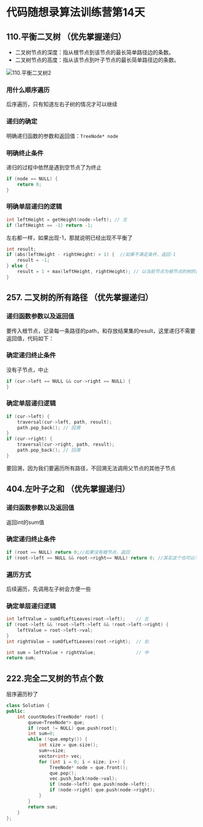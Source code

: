 # 代码随想录算法训练营第14天

## 110.平衡二叉树 （优先掌握递归）

- 二叉树节点的深度：指从根节点到该节点的最长简单路径边的条数。
- 二叉树节点的高度：指从该节点到叶子节点的最长简单路径边的条数。

![110.平衡二叉树2](https://code-thinking-1253855093.file.myqcloud.com/pics/20210203155515650.png)

### 用什么顺序遍历

后序遍历，只有知道左右子树的情况才可以继续

### 递归的确定

明确递归函数的参数和返回值：`TreeNode* node`

### 明确终止条件

递归的过程中依然是遇到空节点了为终止

```cpp
if (node == NULL) {
    return 0;
}
```

### 明确单层递归的逻辑

```Cpp
int leftHeight = getHeight(node->left); // 左
if (leftHeight == -1) return -1;
```

左右都一样，如果出现-1，那就说明已经出现不平衡了

```Cpp
int result;
if (abs(leftHeight - rightHeight) > 1) {  //如果不满足条件，返回-1
    result = -1;
} else {
    result = 1 + max(leftHeight, rightHeight); // 以当前节点为根节点的树的最大高度，加1是本身高度变大，取最大值是看左右两侧哪个大
}
```

##  257. 二叉树的所有路径 （优先掌握递归）

### 递归函数参数以及返回值

要传入根节点，记录每一条路径的path，和存放结果集的result，这里递归不需要返回值，代码如下：

### 确定递归终止条件

没有子节点，中止

```Cpp
if (cur->left == NULL && cur->right == NULL) {
}
```

### 确定单层递归逻辑

```Cpp
if (cur->left) {
    traversal(cur->left, path, result);
    path.pop_back(); // 回溯
}
if (cur->right) {
    traversal(cur->right, path, result);
    path.pop_back(); // 回溯
}
```

要回溯，因为我们要遍历所有路径，不回溯无法调用父节点的其他子节点

## 404.左叶子之和 （优先掌握递归）

### 递归函数参数以及返回值

返回int的sum值

### 确定递归终止条件

```cpp
if (root == NULL) return 0;//如果没有根节点，返回
if (root->left == NULL && root->right== NULL) return 0; //其实这个也可以不写，如果不写不影响结果，但就会让递归多进行了一层。确定是叶子节点，但是我们是在叶子节点的父节点收集的
```

### 遍历方式

后续遍历，先调用左子树会方便一些

### 确定单层递归逻辑

```cpp
int leftValue = sumOfLeftLeaves(root->left);    // 左
if (root->left && !root->left->left && !root->left->right) {
    leftValue = root->left->val;
}
int rightValue = sumOfLeftLeaves(root->right);  // 右

int sum = leftValue + rightValue;               // 中
return sum;
```

## 222.完全二叉树的节点个数

层序遍历秒了

```cpp
class Solution {
public:
    int countNodes(TreeNode* root) {
        queue<TreeNode*> que;
        if (root != NULL) que.push(root);
        int sum=0;
        while (!que.empty()) {
            int size = que.size();
            sum+=size;
            vector<int> vec;
            for (int i = 0; i < size; i++) {
                TreeNode* node = que.front();
                que.pop();
                vec.push_back(node->val);
                if (node->left) que.push(node->left);
                if (node->right) que.push(node->right);
            }
        }
        return sum;
    }
};
```

